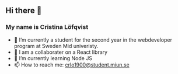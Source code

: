 ## Hi there 👋
### My name is Cristina Löfqvist 

<!--
**stina-Lo/stina-Lo** is a ✨ _special_ ✨ repository because its `README.md` (this file) appears on your GitHub profile.

Here are some ideas to get you started:

- 🔭 I’m currently a student in the webdeveloper program at Sweden Mid univeristy 
- 🌱 I’m currently learning ...
- 👯 I’m looking to collaborate on ...
- 🤔 I’m looking for help with ...
- 💬 Ask me about ...
- 📫 How to reach me: ...

-->

  * 🔭 I’m currently a student for the second year in the webdeveloper program at Sweden Mid univeristy. 
  * 👯 I am a collaborater on a React library
  * 🌱 I’m currently learning Node JS
  * 📫 How to reach me: crlo1900@student.miun.se
